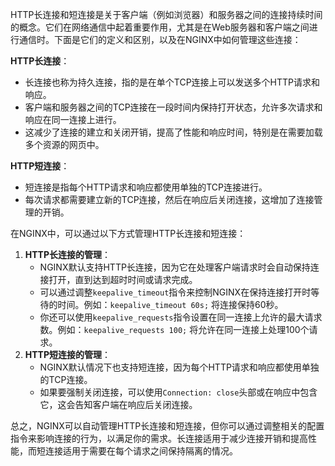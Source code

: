 HTTP长连接和短连接是关于客户端（例如浏览器）和服务器之间的连接持续时间的概念。它们在网络通信中起着重要作用，尤其是在Web服务器和客户端之间进行通信时。下面是它们的定义和区别，以及在NGINX中如何管理这些连接：

**HTTP长连接**：

+ 长连接也称为持久连接，指的是在单个TCP连接上可以发送多个HTTP请求和响应。
+ 客户端和服务器之间的TCP连接在一段时间内保持打开状态，允许多次请求和响应在同一连接上进行。
+ 这减少了连接的建立和关闭开销，提高了性能和响应时间，特别是在需要加载多个资源的网页中。

**HTTP短连接**：

+ 短连接是指每个HTTP请求和响应都使用单独的TCP连接进行。
+ 每次请求都需要建立新的TCP连接，然后在响应后关闭连接，这增加了连接管理的开销。

在NGINX中，可以通过以下方式管理HTTP长连接和短连接：

1. **HTTP长连接的管理**：
    + NGINX默认支持HTTP长连接，因为它在处理客户端请求时会自动保持连接打开，直到达到超时时间或请求完成。
    + 可以通过调整`keepalive_timeout`指令来控制NGINX在保持连接打开时等待的时间。例如：`keepalive_timeout 60s;` 将连接保持60秒。
    + 你还可以使用`keepalive_requests`指令设置在同一连接上允许的最大请求数。例如：`keepalive_requests 100;` 将允许在同一连接上处理100个请求。
2. **HTTP短连接的管理**：
    + NGINX默认情况下也支持短连接，因为每个HTTP请求和响应都使用单独的TCP连接。
    + 如果要强制关闭连接，可以使用`Connection: close`头部或在响应中包含它，这会告知客户端在响应后关闭连接。

总之，NGINX可以自动管理HTTP长连接和短连接，但你可以通过调整相关的配置指令来影响连接的行为，以满足你的需求。长连接适用于减少连接开销和提高性能，而短连接适用于需要在每个请求之间保持隔离的情况。
